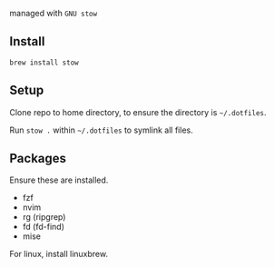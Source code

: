 managed with `GNU stow`

## Install

`brew install stow`

## Setup

Clone repo to home directory, to ensure the directory is `~/.dotfiles`.

Run `stow .` within `~/.dotfiles` to symlink all files.

## Packages

Ensure these are installed.

- fzf
- nvim
- rg (ripgrep)
- fd (fd-find)
- mise

For linux, install linuxbrew.
